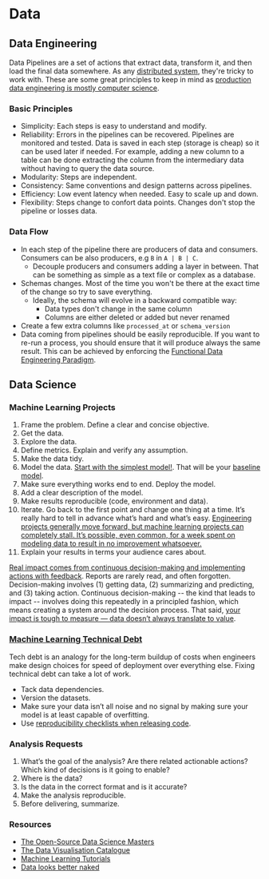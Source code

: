 # Data

## Data Engineering

Data Pipelines are a set of actions that extract data, transform it, and then load the final data somewhere. As any [distributed system](https://www.somethingsimilar.com/2013/01/14/notes-on-distributed-systems-for-young-bloods/), they're tricky to work with. These are some great principles to keep in mind as [production data engineering is mostly computer science](https://towardsdatascience.com/lessons-from-a-year-in-the-data-science-trenches-f06efa6355fd).

### Basic Principles

* Simplicity: Each steps is easy to understand and modify.
* Reliability: Errors in the pipelines can be recovered. Pipelines are monitored and tested. Data is saved in each step (storage is cheap) so it can be used later if needed. For example, adding a new column to a table can be done extracting the column from the intermediary data without having to query the data source.
* Modularity: Steps are independent.
* Consistency: Same conventions and design patterns across pipelines.
* Efficiency: Low event latency when needed. Easy to scale up and down.
* Flexibility: Steps change to confort data points. Changes don't stop the pipeline or losses data.

### Data Flow

* In each step of the pipeline there are producers of data and consumers. Consumers can be also producers, e.g `B` in `A | B | C`.
  * Decouple producers and consumers adding a layer in between. That can be something as simple as a text file or complex as a database.
* Schemas changes. Most of the time you won't be there at the exact time of the change so try to save everything.
  * Ideally, the schema will evolve in a backward compatible way:
    * Data types don't change in the same column
    * Columns are either deleted or added but never renamed
* Create a few extra columns like `processed_at` or `schema_version`
* Data coming from pipelines should be easily reproducible. If you want to re-run a process, you should ensure that it will produce always the same result. This can be achieved by enforcing the [Functional Data Engineering Paradigm](https://medium.com/@maximebeauchemin/functional-data-engineering-a-modern-paradigm-for-batch-data-processing-2327ec32c42a).

## Data Science

### Machine Learning Projects

1. Frame the problem. Define a clear and concise objective.
1. Get the data.
1. Explore the data.
1. Define metrics. Explain and verify any assumption.
1. Make the data tidy.
1. Model the data. [Start with the simplest model!](https://developers.google.com/machine-learning/guides/rules-of-ml/). That will be your [baseline model](https://blog.insightdatascience.com/always-start-with-a-stupid-model-no-exceptions-3a22314b9aaa).
1. Make sure everything works end to end. Deploy the model.
  1. Add a clear description of the model.
1. Make results reproducible (code, environment and data).
1. Iterate. Go back to the first point and change one thing at a time. It’s really hard to tell in advance what’s hard and what’s easy. [Engineering projects generally move forward, but machine learning projects can completely stall. It’s possible, even common, for a week spent on modeling data to result in no improvement whatsoever.](https://medium.com/@l2k/why-are-machine-learning-projects-so-hard-to-manage-8e9b9cf49641)
1. Explain your results in terms your audience cares about.

[Real impact comes from continuous decision-making and implementing actions with feedback](https://news.ycombinator.com/item?id=22808006). Reports are rarely read, and often forgotten. Decision-making involves (1) getting data, (2) summarizing and predicting, and (3) taking action. Continuous decision-making -- the kind that leads to impact -- involves doing this repeatedly in a principled fashion, which means creating a system around the decision process. That said, [your impact is tough to measure — data doesn’t always translate to value](https://dfrieds.com/articles/data-science-reality-vs-expectations.html).

### [Machine Learning Technical Debt](https://matthewmcateer.me/blog/machine-learning-technical-debt)

Tech debt is an analogy for the long-term buildup of costs when engineers make design choices for speed of deployment over everything else. Fixing technical debt can take a lot of work.

* Tack data dependencies.
* Version the datasets.
* Make sure your data isn’t all noise and no signal by making sure your model is at least capable of overfitting.
* Use [reproducibility checklists when releasing code](https://www.cs.mcgill.ca/~jpineau/ReproducibilityChecklist.pdf).

### Analysis Requests

1. What’s the goal of the analysis? Are there related actionable actions? Which kind of decisions is it going to enable?
1. Where is the data?
1. Is the data in the correct format and is it accurate?
1. Make the analysis reproducible.
1. Before delivering, summarize.

### Resources

* [The Open-Source Data Science Masters](https://github.com/datasciencemasters/go)
* [The Data Visualisation Catalogue](https://datavizcatalogue.com/)
* [Machine Learning Tutorials](https://ujjwalkarn.github.io/Machine-Learning-Tutorials/)
* [Data looks better naked](https://www.darkhorseanalytics.com/blog/data-looks-better-naked)
